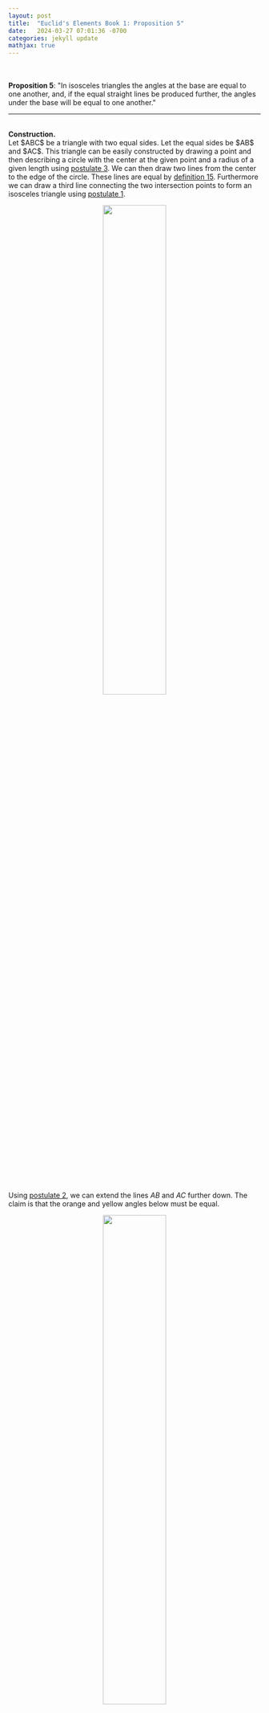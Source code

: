 ```yaml
---
layout: post
title:  "Euclid's Elements Book 1: Proposition 5"
date:   2024-03-27 07:01:36 -0700
categories: jekyll update
mathjax: true
---
```

<br>
<br>
<b>Proposition 5</b>: "In isosceles triangles the angles at the base are equal to one another, and, if the equal straight lines be produced further, the angles under the base will be equal to one another."
<br>
<hr>
<!----------------------------------------------------------------------->
<br>
<b>Construction.</b><br>
Let $ABC$ be a triangle with two equal sides. Let the equal sides be $AB$ and $AC$. This triangle can be easily constructed by drawing a point and then describing a circle with the center at the given point and a radius of a given length using <a href="https://strncat.github.io/jekyll/update/2024/03/20/euclid-book1-postulates.html">postulate 3</a>. We can then draw two lines from the center to the edge of the circle. These lines are equal by <a href="https://strncat.github.io/jekyll/update/2024/03/19/euclid-book1-definitions.html">definition 15</a>. Furthermore we can draw a third line connecting the two intersection points to form an isosceles triangle using <a href="https://strncat.github.io/jekyll/update/2024/03/20/euclid-book1-postulates.html">postulate 1</a>. 

<p style="text-align:center;"><img src="{{ site.url }}/assets/math/euclid/pr5/0.png" width="50%" class="center"></p>


Using <a href="https://strncat.github.io/jekyll/update/2024/03/20/euclid-book1-postulates.html">postulate 2</a>, we can extend the lines $AB$ and $AC$ further down. The claim is that the orange and yellow angles below must be equal.

<p style="text-align:center;"><img src="{{ site.url }}/assets/math/euclid/pr5/1.png" width="50%" class="center"></p>

Define some point arbitrarly chosen along the exteneded line that we drew from point $B$. Let this point be $E$. Using <a href="https://strncat.github.io/jekyll/update/2024/03/23/euclid-book1-pr2.html">proposition 2</a>, we can define point $D$ on the other side such that $BE = CD$. 

<p style="text-align:center;"><img src="{{ site.url }}/assets/math/euclid/pr5/2.png" width="50%" class="center"></p>


Using <a href="https://strncat.github.io/jekyll/update/2024/03/20/euclid-book1-postulates.html">postulate 1</a>, connect the lines between the points $C$ and $E$ and then again between the points $B$ and $D$. 

<p style="text-align:center;"><img src="{{ site.url }}/assets/math/euclid/pr5/3.png" width="50%" class="center"></p>


<b>Proof.</b><br>
In the shaded triangles $AEC$ and $ADB$, first, the triangles share an angle $A$. Second, $AC = AB$ by construction. Third, $AE = AD$. This is because $AB = AC$ and $BE = CD$ (both by construction). Therefore $AB + BE = AC + CD$ and so $AE = AD$ by <a href="https://strncat.github.io/jekyll/update/2024/03/21/euclid-book1-common-notions.html">common notion 2</a> (if equals are added to equal parts, then the wholes are equal). Since we have one angle and the two sides connecting it all equal then we can conclude that by <a href="https://strncat.github.io/jekyll/update/2024/03/23/euclid-book1-pr4.html">proposition 4</a>, the triangles are equal. 

<p style="text-align:center;"><img src="{{ site.url }}/assets/math/euclid/pr5/4.png" width="80%" class="center"></p>

Consequently, the highlighted angles below are equal. Namely $\angle ACE = \angle ABD = \alpha$ and $\angle AEC = \angle ADB$. Furthermore, the blue lines are also equal, namely $BD = CE$.


<p style="text-align:center;"><img src="{{ site.url }}/assets/math/euclid/pr5/5.png" width="80%" class="center"></p>

Next, consider the triangles $BEC$ and $BCD$ below. We claim that the triangles are also equal. To see this, we know that angles $\angle AEC = \angle ADB$ are equal (previously proven above). We also know that the sides $BD$ and $CE$ are also equal. lastly, $CD = $BE$ by construction. Therefore, these triangles are also equal in all respects by <a href="https://strncat.github.io/jekyll/update/2024/03/23/euclid-book1-pr4.html">proposition 4</a>. 


<p style="text-align:center;"><img src="{{ site.url }}/assets/math/euclid/pr5/6.png" width="80%" class="center"></p>


Consquently, the highlighted angles will be equal, $\angle BCE = \angle CBD = \beta$ and $\angle EBC = \angle BCD = \gamma$. 

<p style="text-align:center;"><img src="{{ site.url }}/assets/math/euclid/pr5/7.png" width="80%" class="center"></p>

So far we've proven $\angle ACE = \angle ABD = \alpha$ and $\angle BCE = \angle CBD = \beta$.  Therefore, the internal angles $ACB$ and $ABD$ are equal due to <a href="https://strncat.github.io/jekyll/update/2024/03/21/euclid-book1-common-notions.html">common notion 3</a> (If equals be taken away from equals the remainders will be equal). Furthermore, we also proved that $\angle EBC = \angle BCD = \gamma$. Therefore the external angles are also equal by using <a href="https://strncat.github.io/jekyll/update/2024/03/21/euclid-book1-common-notions.html">common notion 2</a> (If equals be added to equals, the wholes are equal). 

<p style="text-align:center;"><img src="{{ site.url }}/assets/math/euclid/pr5/8.png" width="50%" class="center"></p>

<br>
<hr>
<!----------------------------------------------------------------------->
<br>
<b>Thoughts:</b> -
<br>

<br>
<hr>
<!----------------------------------------------------------------------->
<br>
<b>Refererences:</b>
<ul>
<li><a href="https://www.amazon.com/dp/B09ZYVSSTP/ref=sspa_dk_detail_0?psc=1&pd_rd_i=B09ZYVSSTP&pd_rd_w=c4vZJ&content-id=amzn1.sym.f734d1a2-0bf9-4a26-ad34-2e1b969a5a75&pf_rd_p=f734d1a2-0bf9-4a26-ad34-2e1b969a5a75&pf_rd_r=WK3ER8B42S7VAPMGWWPZ&pd_rd_wg=8i8vz&pd_rd_r=789c12b3-868b-4990-85da-a643782719d6&sp_csd=d2lkZ2V0TmFtZT1zcF9kZXRhaWw">Oliver Byrne's Elements of Euclid</a></li>
<li><a href="https://www.youtube.com/watch?v=Bzm9Db1Lsek">Proposition 5 video</a></li>
</ul>


